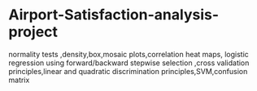 # Airport-Satisfaction-analysis-project

normality tests ,density,box,mosaic plots,correlation heat maps, logistic regression using forward/backward stepwise selection ,cross validation principles,linear and quadratic discrimination principles,SVM,confusion matrix 
